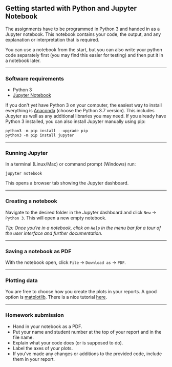 ## Getting started with Python and Jupyter Notebook

The assignments have to be programmed in Python 3 and handed in as a Jupyter notebook.
This notebook contains your code, the output, and any explanation or interpretation that is required.

You can use a notebook from the start, but you can also write your python code separately first (you may find this easier for testing) and then put it in a notebook later.

---

### Software requirements

- Python 3
- [Jupyter Notebook](http://jupyter.org/install)

If you don't yet have Python 3 on your computer, the easiest way to install everything is [Anaconda](https://www.anaconda.com/download/) (choose the Python 3.7 version).
This includes Jupyter as well as any additional libraries you may need.
If you already have Python 3 installed, you can also install Jupyter manually using pip:

    python3 -m pip install --upgrade pip
    python3 -m pip install jupyter 

---

### Running Jupyter

In a terminal (Linux/Mac) or command prompt (Windows) run:

    jupyter notebook

This opens a browser tab showing the Jupyter dashboard.

---

### Creating a notebook
Navigate to the desired folder in the Jupyter dashboard and click `New` -> `Python 3`. This will open a new empty notebook.

*Tip: Once you're in a notebook, click on `Help` in the menu bar for a tour of the user interface and further documentation.*

---

### Saving a notebook as PDF
With the notebook open, click `File` -> `Download as` -> `PDF`.

---

### Plotting data
You are free to choose how you create the plots in your reports.
A good option is [matplotlib](https://matplotlib.org/).
There is a nice tutorial [here](http://nbviewer.jupyter.org/github/jrjohansson/scientific-python-lectures/blob/master/Lecture-4-Matplotlib.ipynb).

---

### Homework submission
- Hand in your notebook as a PDF.
- Put your name and student number at the top of your report and in the file name.
- Explain what your code does (or is supposed to do).
- Label the axes of your plots.
- If you've made any changes or additions to the provided code, include them in your report.
